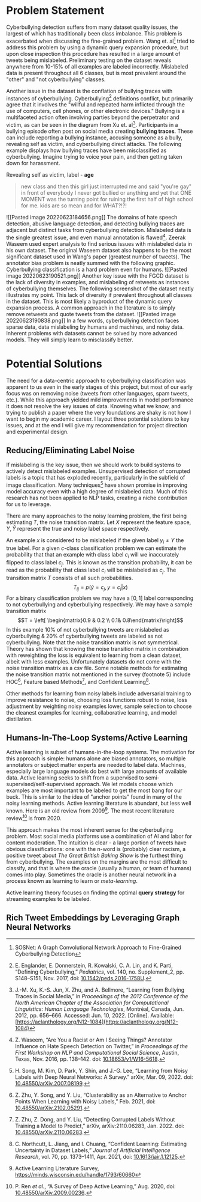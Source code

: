 # Problem Statement 
Cyberbullying detection suffers from many dataset quality issues, the largest of which has traditionally been class imbalance. This problem is exacerbated when discussing the fine-grained problem. Wang et. al[^1] tried to address this problem by using a dynamic query expansion procedure, but upon close inspection this procedure has resulted in a large amount of tweets being mislabeled. Preliminary testing on the dataset reveals anywhere from 10-15% of all examples are labeled incorrectly. Mislabeled data is present throughout all 6 classes, but is most prevalent around the "other" and "not cyberbullying" classes. 

Another issue in the dataset is the conflation of bullying traces with instances of cyberbullying. Cyberbullying[^2] definitions conflict, but primarily agree that it involves the "willful and repeated harm inflicted through the use of computers, cell phones, or other electronic devices." Bullying is a multifaceted action often involving parties beyond the perpetrator and victim, as can be seen in the diagram from  Xu et. al[^3]. Participants in a bullying episode often post on social media creating **bullying traces**. These can include reporting a bullying instance, accusing someone as a bully, revealing self as victim, and cyberbullying direct attacks. The following example displays how bullying traces have been misclassified as cyberbullying. Imagine trying to voice your pain, and then getting taken down for harassment. 

Revealing self as victim, label - **age**
> new class and then this girl just interrupted me and said "you're gay" in front of everybody I never got bullied or anything and yet that ONE MOMENT was the turning point for ruining the first half of high school for me. kids are so mean and for WHAT?!?!


![[Pasted image 20220623184656.png]]
The domains of hate speech detection, abusive language detection, and detecting bullying traces are adjacent but distinct tasks from cyberbullying detection. Mislabeled data is the single greatest issue, and even manual annotation is flawed[^4]. Zeerak Waseem used expert analysis to find serious issues with mislabeled data in his own dataset. The original Waseem dataset also happens to be the most significant dataset used in Wang's paper (greatest number of tweets). The annotator bias problem is neatly summed with the following graphic. Cyberbullying classification is a hard problem even for humans. 
![[Pasted image 20220623190521.png]]
Another key issue with the FGCD dataset is the lack of diversity in examples, and mislabeling of retweets as instances of cyberbullying themselves. The following screenshot of the dataset neatly illustrates my point. This lack of diversity if prevalent throughout all classes in the dataset. This is most likely a byproduct of the dynamic query expansion process. A common approach in the literature is to simply remove retweets and quote tweets from the dataset. 
![[Pasted image 20220623190838.png]]
In a few words, cyberbullying detection faces sparse data, data mislabeling by humans and machines, and noisy data. Inherent problems with datasets cannot be solved by more advanced models. They will simply learn to misclassify better. 

# Potential Solutions 
The need for a data-centric approach to cyberbullying classification was apparent to us even in the early stages of this project, but most of our early focus was on removing noise (tweets from other languages, spam tweets, etc.). While this approach yielded mild improvements in model performance it does not resolve the key issues of data. Knowing what we know, and trying to publish a paper where the very foundations are shaky is not how I want to begin my academic career. I layout three potential solutions to key issues, and at the end I will give my recommendation for project direction and experimental design. 
## Reducing/Eliminating Label Noise
If mislabeling is the key issue, then we should work to build systems to actively detect mislabeled examples. Unsupervised detection of corrupted labels is a topic that has exploded recently, particularly in the subfield of image classification. Many techniques[^5] have shown promise in improving model accuracy even with a high degree of mislabeled data. Much of this research has not been applied to NLP tasks, creating a niche contribution for us to leverage. 

There are many approaches to the noisy learning problem, the first being estimating $T$, the noise transition matrix. Let $X$ represent the feature space, $Y, \tilde Y$ represent the true and noisy label space respectively. 

An example $x$ is considered to be mislabeled if the given label $y_i \neq Y$ the true label. For a given $c$-class classification problem we can estimate the probability that that an example with class label $c_i$ will we inaccurately flipped to class label $c_j$. This is known as the transition probability, it can be read as the probability that class label $c_i$ will be mislabeled as $c_j$. The transition matrix $T$ consists of all such probabilities. 
$$T_{ij} = p(\tilde y = c_j, y = c_i |x)$$
For a binary classification problem we may have a $[0,1]$ label corresponding to not cyberbullying and cyberbullying respectively. We may have a sample transition matrix
$$T = \left[ \begin{matrix}0.9 & 0.2 \\ 0.1& 0.8\end{matrix}\right]$$
In this example 10% of not cyberbullying tweets are mislabeled as cyberbullying & 20% of cyberbullying tweets are labeled as not cyberbullying. Note that the noise transition matrix is not symmetrical. Theory has shown that knowing the noise transition matrix in combination with reweighting the loss is equivalent to learning from a clean dataset, albeit with less examples. Unfortunately datasets do not come with the noise transition matrix as a csv file. Some notable methods for estimating the noise transition matrix not mentioned in the survey (footnote 5) include HOC[^6], Feature based Methods[^7], and Confident Learning[^8]. 

Other methods for learning from noisy labels include adversarial training to improve resistance to noise, choosing loss functions robust to noise, loss adjustment by weighting noisy examples lower, sample selection to choose the cleanest examples for learning, collaborative learning, and model distillation. 

## Humans-In-The-Loop Systems/Active Learning
Active learning is subset of humans-in-the-loop systems. The motivation for this approach is simple: humans alone are biased annotators, so multiple annotators or subject matter experts are needed to label data. Machines, especially large language models do best with large amounts of available data. Active learning seeks to shift from a supervised to semi-supervised/self-supervised approach. We let models choose which examples are most important to be labeled to get the most bang for our buck. This is similar to the idea of "anchor points" found in many of the noisy learning methods. Active learning literature is abundant, but less well known. Here is an old review from 2009[^9].  The most recent literature review[^10] is from 2020. 

This approach makes the most inherent sense for the cyberbullying problem. Most social media platforms use a combination of AI and labor for content moderation. The intuition is clear - a large portion of tweets have obvious classifications: one with the n-word is (probably) clear racism, a positive tweet about *The Great British Baking Show* is the furthest thing from cyberbullying. The examples on the margins are the most difficult to classify, and that is where the oracle (usually a human, or team of humans) comes into play. Sometimes the oracle is another neural network in a process known as learning to learn or *meta-learning*.

Active learning theory focuses on finding the optimal  **query strategy** for streaming examples to be labeled. 

## Rich Tweet Embeddings by Leveraging Graph Neural Networks 

[^1]: SOSNet: A Graph Convolutional Network Approach to Fine-Grained Cyberbullying Detection
[^2]: E. Englander, E. Donnerstein, R. Kowalski, C. A. Lin, and K. Parti, “Defining Cyberbullying,” _Pediatrics_, vol. 140, no. Supplement_2, pp. S148–S151, Nov. 2017, doi: [10.1542/peds.2016-1758U](https://doi.org/10.1542/peds.2016-1758U).
[^3]: J.-M. Xu, K.-S. Jun, X. Zhu, and A. Bellmore, “Learning from Bullying Traces in Social Media,” in _Proceedings of the 2012 Conference of the North American Chapter of the Association for Computational Linguistics: Human Language Technologies_, Montréal, Canada, Jun. 2012, pp. 656–666. Accessed: Jun. 10, 2022. [Online]. Available: [https://aclanthology.org/N12-1084](https://aclanthology.org/N12-1084)
[^4]: Z. Waseem, “Are You a Racist or Am I Seeing Things? Annotator Influence on Hate Speech Detection on Twitter,” in _Proceedings of the First Workshop on NLP and Computational Social Science_, Austin, Texas, Nov. 2016, pp. 138–142. doi: [10.18653/v1/W16-5618](https://doi.org/10.18653/v1/W16-5618).
[^5]: H. Song, M. Kim, D. Park, Y. Shin, and J.-G. Lee, “Learning from Noisy Labels with Deep Neural Networks: A Survey.” arXiv, Mar. 09, 2022. doi: [10.48550/arXiv.2007.08199](https://doi.org/10.48550/arXiv.2007.08199).
[^6]: Z. Zhu, Y. Song, and Y. Liu, “Clusterability as an Alternative to Anchor Points When Learning with Noisy Labels,” Feb. 2021, doi: [10.48550/arXiv.2102.05291](https://doi.org/10.48550/arXiv.2102.05291).
[^7]: Z. Zhu, Z. Dong, and Y. Liu, “Detecting Corrupted Labels Without Training a Model to Predict,” arXiv, arXiv:2110.06283, Jan. 2022. doi: [10.48550/arXiv.2110.06283](https://doi.org/10.48550/arXiv.2110.06283).
[^8]: C. Northcutt, L. Jiang, and I. Chuang, “Confident Learning: Estimating Uncertainty in Dataset Labels,” _Journal of Artificial Intelligence Research_, vol. 70, pp. 1373–1411, Apr. 2021, doi: [10.1613/jair.1.12125](https://doi.org/10.1613/jair.1.12125).
[^9]: Active Learning Literature Survey, https://minds.wisconsin.edu/handle/1793/60660
[^10]: P. Ren _et al._, “A Survey of Deep Active Learning,” Aug. 2020, doi: [10.48550/arXiv.2009.00236](https://doi.org/10.48550/arXiv.2009.00236).